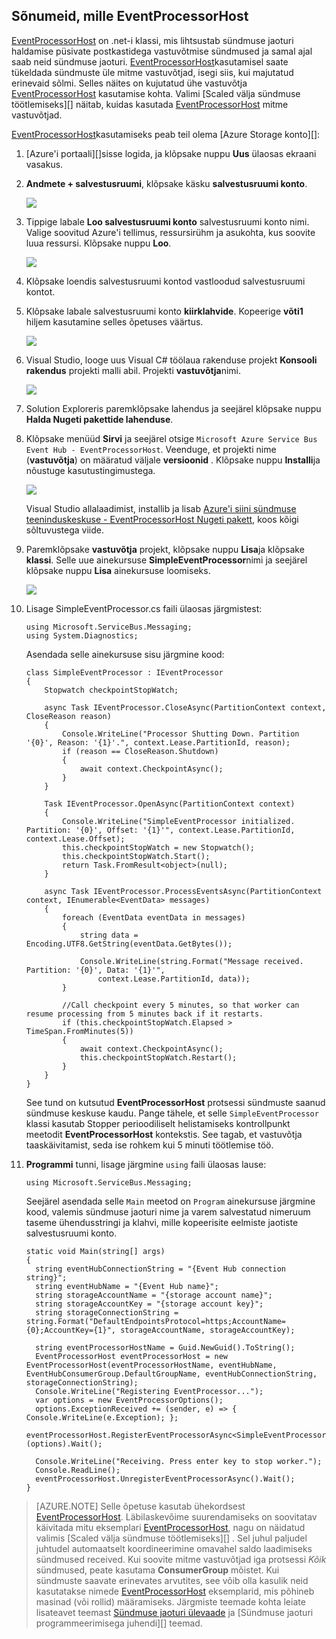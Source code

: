 ## <a name="receive-messages-with-eventprocessorhost"></a>Sõnumeid, mille EventProcessorHost

[EventProcessorHost][] on .net-i klassi, mis lihtsustab sündmuse jaoturi haldamise püsivate postkastidega vastuvõtmise sündmused ja samal ajal saab neid sündmuse jaoturi. [EventProcessorHost][]kasutamisel saate tükeldada sündmuste üle mitme vastuvõtjad, isegi siis, kui majutatud erinevaid sõlmi. Selles näites on kujutatud ühe vastuvõtja [EventProcessorHost][] kasutamise kohta. Valimi [Scaled välja sündmuse töötlemiseks][] näitab, kuidas kasutada [EventProcessorHost][] mitme vastuvõtjad.

[EventProcessorHost][]kasutamiseks peab teil olema [Azure Storage konto][]:

1. [Azure'i portaali][]sisse logida, ja klõpsake nuppu **Uus** ülaosas ekraani vasakus.

2. **Andmete + salvestusruumi**, klõpsake käsku **salvestusruumi konto**.

    ![](./media/service-bus-event-hubs-getstarted-receive-ephcs/create-storage1.png)

3. Tippige labale **Loo salvestusruumi konto** salvestusruumi konto nimi. Valige soovitud Azure'i tellimus, ressursirühm ja asukohta, kus soovite luua ressursi. Klõpsake nuppu **Loo**.

    ![](./media/service-bus-event-hubs-getstarted-receive-ephcs/create-storage2.png)

4. Klõpsake loendis salvestusruumi kontod vastloodud salvestusruumi kontot.

5. Klõpsake labale salvestusruumi konto **kiirklahvide**. Kopeerige **võti1** hiljem kasutamine selles õpetuses väärtus.

    ![](./media/service-bus-event-hubs-getstarted-receive-ephcs/create-storage3.png)

4. Visual Studio, looge uus Visual C# töölaua rakenduse projekt **Konsooli rakendus** projekti malli abil. Projekti **vastuvõtja**nimi.

    ![](./media/service-bus-event-hubs-getstarted-receive-ephcs/create-receiver-csharp1.png)

5. Solution Exploreris paremklõpsake lahendus ja seejärel klõpsake nuppu **Halda Nugeti pakettide lahenduse**.

6. Klõpsake menüüd **Sirvi** ja seejärel otsige `Microsoft Azure Service Bus Event Hub - EventProcessorHost`. Veenduge, et projekti nime (**vastuvõtja**) on määratud väljale **versioonid** . Klõpsake nuppu **Installi**ja nõustuge kasutustingimustega.

    ![](./media/service-bus-event-hubs-getstarted-receive-ephcs/create-eph-csharp1.png)

    Visual Studio allalaadimist, installib ja lisab [Azure'i siini sündmuse teeninduskeskuse - EventProcessorHost Nugeti pakett](https://www.nuget.org/packages/Microsoft.Azure.ServiceBus.EventProcessorHost), koos kõigi sõltuvustega viide.

7. Paremklõpsake **vastuvõtja** projekt, klõpsake nuppu **Lisa**ja klõpsake **klassi**. Selle uue ainekursuse **SimpleEventProcessor**nimi ja seejärel klõpsake nuppu **Lisa** ainekursuse loomiseks.

    ![](./media/service-bus-event-hubs-getstarted-receive-ephcs/create-receiver-csharp2.png)

8. Lisage SimpleEventProcessor.cs faili ülaosas järgmistest:

    ```
    using Microsoft.ServiceBus.Messaging;
    using System.Diagnostics;
    ```

    Asendada selle ainekursuse sisu järgmine kood:

    ```
    class SimpleEventProcessor : IEventProcessor
    {
        Stopwatch checkpointStopWatch;

        async Task IEventProcessor.CloseAsync(PartitionContext context, CloseReason reason)
        {
            Console.WriteLine("Processor Shutting Down. Partition '{0}', Reason: '{1}'.", context.Lease.PartitionId, reason);
            if (reason == CloseReason.Shutdown)
            {
                await context.CheckpointAsync();
            }
        }

        Task IEventProcessor.OpenAsync(PartitionContext context)
        {
            Console.WriteLine("SimpleEventProcessor initialized.  Partition: '{0}', Offset: '{1}'", context.Lease.PartitionId, context.Lease.Offset);
            this.checkpointStopWatch = new Stopwatch();
            this.checkpointStopWatch.Start();
            return Task.FromResult<object>(null);
        }

        async Task IEventProcessor.ProcessEventsAsync(PartitionContext context, IEnumerable<EventData> messages)
        {
            foreach (EventData eventData in messages)
            {
                string data = Encoding.UTF8.GetString(eventData.GetBytes());

                Console.WriteLine(string.Format("Message received.  Partition: '{0}', Data: '{1}'",
                    context.Lease.PartitionId, data));
            }

            //Call checkpoint every 5 minutes, so that worker can resume processing from 5 minutes back if it restarts.
            if (this.checkpointStopWatch.Elapsed > TimeSpan.FromMinutes(5))
            {
                await context.CheckpointAsync();
                this.checkpointStopWatch.Restart();
            }
        }
    }
    ```

    See tund on kutsutud **EventProcessorHost** protsessi sündmuste saanud sündmuse keskuse kaudu. Pange tähele, et selle `SimpleEventProcessor` klassi kasutab Stopper perioodiliselt helistamiseks kontrollpunkt meetodit **EventProcessorHost** kontekstis. See tagab, et vastuvõtja taaskäivitamist, seda ise rohkem kui 5 minuti töötlemise töö.

9. **Programmi** tunni, lisage järgmine `using` faili ülaosas lause:

    ```
    using Microsoft.ServiceBus.Messaging;
    ```

    Seejärel asendada selle `Main` meetod on `Program` ainekursuse järgmine kood, valemis sündmuse jaoturi nime ja varem salvestatud nimeruum taseme ühendusstringi ja klahvi, mille kopeerisite eelmiste jaotiste salvestusruumi konto. 

    ```
    static void Main(string[] args)
    {
      string eventHubConnectionString = "{Event Hub connection string}";
      string eventHubName = "{Event Hub name}";
      string storageAccountName = "{storage account name}";
      string storageAccountKey = "{storage account key}";
      string storageConnectionString = string.Format("DefaultEndpointsProtocol=https;AccountName={0};AccountKey={1}", storageAccountName, storageAccountKey);

      string eventProcessorHostName = Guid.NewGuid().ToString();
      EventProcessorHost eventProcessorHost = new EventProcessorHost(eventProcessorHostName, eventHubName, EventHubConsumerGroup.DefaultGroupName, eventHubConnectionString, storageConnectionString);
      Console.WriteLine("Registering EventProcessor...");
      var options = new EventProcessorOptions();
      options.ExceptionReceived += (sender, e) => { Console.WriteLine(e.Exception); };
      eventProcessorHost.RegisterEventProcessorAsync<SimpleEventProcessor>(options).Wait();

      Console.WriteLine("Receiving. Press enter key to stop worker.");
      Console.ReadLine();
      eventProcessorHost.UnregisterEventProcessorAsync().Wait();
    }
    ```

> [AZURE.NOTE] Selle õpetuse kasutab ühekordsest [EventProcessorHost][]. Läbilaskevõime suurendamiseks on soovitatav käivitada mitu eksemplari [EventProcessorHost][], nagu on näidatud valimis [Scaled välja sündmuse töötlemiseks][] . Sel juhul paljudel juhtudel automaatselt koordineerimine omavahel saldo laadimiseks sündmused received. Kui soovite mitme vastuvõtjad iga protsessi *Kõik* sündmused, peate kasutama **ConsumerGroup** mõistet. Kui sündmuste saavate erinevates arvutites, see võib olla kasulik neid kasutatakse nimede [EventProcessorHost][] eksemplarid, mis põhineb masinad (või rollid) määramiseks. Järgmiste teemade kohta leiate lisateavet teemast [Sündmuse jaoturi ülevaade][] ja [Sündmuse jaoturi programmeerimisega juhendi][] teemad.

<!-- Links -->
[Sündmuse jaoturi ülevaade]: ../articles/event-hubs/event-hubs-overview.md
[Sündmuse jaoturi programmeerimisega juhend]: ../articles/event-hubs/event-hubs-programming-guide.md
[Mastaabitud välja event töötlus]: https://code.msdn.microsoft.com/Service-Bus-Event-Hub-45f43fc3
[Azure'i salvestusruumi konto]: ../articles/storage/storage-create-storage-account.md
[EventProcessorHost]: http://msdn.microsoft.com/library/azure/microsoft.servicebus.messaging.eventprocessorhost(v=azure.95).aspx
[Azure'i portaal]: https://portal.azure.com